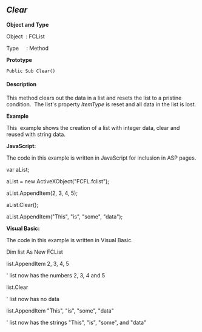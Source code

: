 _Clear_
-------

**Object and Type**

Object  : FCList

Type     : Method

**Prototype**

```
Public Sub Clear()
```

#### Description

This method clears out the data in a list and resets the list to a pristine condition.  The list's property _ItemType_ is reset and all data in the list is lost.

**Example**

This  example shows the creation of a list with integer data, clear and reused with string data.

**JavaScript:**

The code in this example is written in JavaScript for inclusion in ASP pages.

var aList;

aList = new ActiveXObject("FCFL.fclist");

aList.AppendItem(2, 3, 4, 5);

aList.Clear();

aList.AppendItem("This", "is", "some", "data");

**Visual Basic:**

The code in this example is written in Visual Basic.

Dim list As New FCList

list.AppendItem 2, 3, 4, 5

' list now has the numbers 2, 3, 4 and 5

list.Clear

' list now has no data

list.AppendItem "This", "is", "some", "data"

' list now has the strings "This", "is", "some", and "data"